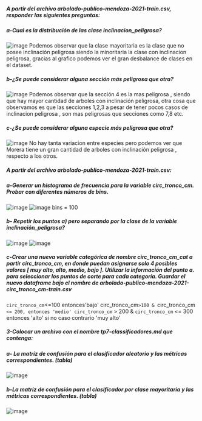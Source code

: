 ##### A partir del archivo arbolado-publico-mendoza-2021-train.csv, responder las siguientes preguntas:
##### a-Cual es la distribución de las clase inclinacion_peligrosa?
![image](https://user-images.githubusercontent.com/82063987/139264918-bfebf065-92aa-4b16-afc4-44e9ac90d6a7.png)
Podemos observar que la clase mayoritaria es la clase que no posee inclinación peligrosa siendo la minoritaria la clase con inclinacion peligrosa, gracias al grafico podemos ver el gran desbalance de clases en el dataset.

##### b-¿Se puede considerar alguna sección más peligrosa que otra?
![image](https://user-images.githubusercontent.com/82063987/139265404-f542aaa1-5f23-4b0c-a70a-d14cef00c09b.png)
Podemos observar que la sección 4 es la mas peligrosa , siendo que hay mayor cantidad de arboles con inclinación peligrosa, otra cosa que observamos es que las secciones 1,2,3 a pesar de tener pocos casos de inclinacion peligrosa , son mas peligrosas que secciones como 7,8 etc.

##### c-¿Se puede considerar alguna especie más peligrosa que otra?
![image](https://user-images.githubusercontent.com/82063987/139272309-ce3ec938-3ae7-46dc-97aa-358d6bdebe77.png)
No hay tanta variacion entre especies pero podemos ver que Morera tiene un gran cantidad de arboles con inclinación peligrosa , respecto a los otros.

##### A partir del archivo arbolado-publico-mendoza-2021-train.csv:

##### a-Generar un histograma de frecuencia para la variable circ_tronco_cm. Probar con diferentes  números de bins.  

![image](https://user-images.githubusercontent.com/82063987/139272797-a6983d52-5962-439d-8317-54c1c6d20a0d.png)
![image](https://user-images.githubusercontent.com/82063987/139273219-f6beaf99-f4c1-40fd-a429-a991ec5422e8.png)
bins = 100

##### b- Repetir los puntos a)  pero separando por la clase de la variable inclinación_peligrosa?
![image](https://user-images.githubusercontent.com/82063987/139273483-0ac3bdc3-e5db-4edf-bf7e-eca37bf3f9a0.png)
![image](https://user-images.githubusercontent.com/82063987/139273693-b0832981-6706-4489-bce1-a9264408b919.png)

##### c-Crear una nueva variable categórica de nombre circ_tronco_cm_cat a partir circ_tronco_cm, en donde puedan asignarse solo  4 posibles valores [ muy alto, alto, medio, bajo ]. Utilizar la información del punto a. para seleccionar los puntos de corte para cada categoría. Guardar el nuevo dataframe bajo el nombre de arbolado-publico-mendoza-2021-circ_tronco_cm-train.csv
`circ_tronco_cm`<=100 entonces'bajo'
circ_tronco_cm`>100 & `circ_tronco_cm` <= 200, entonces 'medio'
circ_tronco_cm` > 200 & `circ_tronco_cm` <= 300 entonces 'alto' si no caso contrario 'muy alto'

##### 3-Colocar un archivo con el nombre tp7-classificadores.md que contenga:
##### a- La matriz de confusión para el clasificador aleatorio y las métricas correspondientes. (tabla)
     
![image](https://user-images.githubusercontent.com/82063987/139277409-1d3be0c9-5b97-4847-a69a-ca27572c4b57.png)

##### b-La matriz de confusión para el clasificador por clase mayoritaria y las métricas correspondientes. (tabla)
![image](https://user-images.githubusercontent.com/82063987/139277920-9f860d49-8efd-4303-bd15-fd7322c2e944.png)


